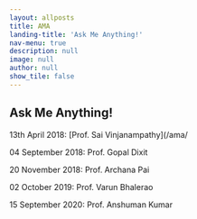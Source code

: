 ```yaml
---
layout: allposts
title: AMA
landing-title: 'Ask Me Anything!'
nav-menu: true
description: null
image: null
author: null
show_tile: false
---
```


<h2>Ask Me Anything!</h2>

13th April 2018: [Prof. Sai Vinjanampathy](/ama/

04 September 2018: Prof. Gopal Dixit

20 November 2018: Prof. Archana Pai 

02 October 2019: Prof. Varun Bhalerao

15 September 2020: Prof. Anshuman Kumar
